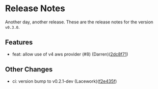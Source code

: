# Release Notes
Another day, another release. These are the release notes for the version `v0.3.0`.

## Features
* feat: allow use of v4 aws provider (#8) (Darren)([2dc8f71](https://github.com/lacework/terraform-aws-cloudtrail-controltower/commit/2dc8f719370707aac8be475aefee25c1f795591b))
## Other Changes
* ci: version bump to v0.2.1-dev (Lacework)([f2e435f](https://github.com/lacework/terraform-aws-cloudtrail-controltower/commit/f2e435f81280ba79af08e27c9e19517966064728))

